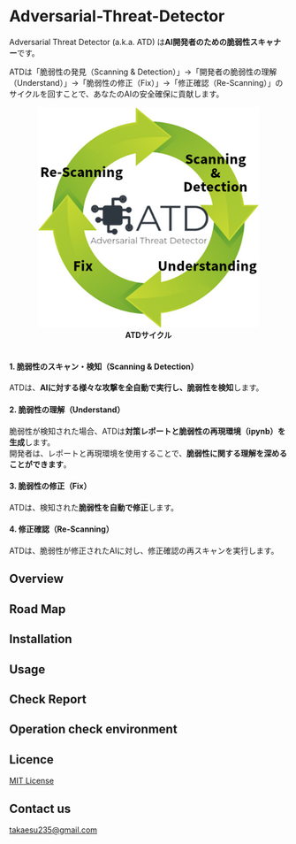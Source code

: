 # Adversarial-Threat-Detector
Adversarial Threat Detector (a.k.a. ATD) は**AI開発者のための脆弱性スキャナー**です。  

ATDは「脆弱性の発見（Scanning & Detection）」→「開発者の脆弱性の理解（Understand）」→「脆弱性の修正（Fix）」→「修正確認（Re-Scanning）」のサイクルを回すことで、あなたのAIの安全確保に貢献します。  

<div align="center">
  <center>
  <img src="./img/atd_concept.jpg" width="400">
  <figcaption><b>ATDサイクル</b></figcaption>
  </center>
  <br>
</div>

#### 1. 脆弱性のスキャン・検知（Scanning & Detection）  
ATDは、**AIに対する様々な攻撃を全自動で実行し、脆弱性を検知**します。  

#### 2. 脆弱性の理解（Understand）  
脆弱性が検知された場合、ATDは**対策レポートと脆弱性の再現環境（ipynb）を生成**します。  
開発者は、レポートと再現環境を使用することで、**脆弱性に関する理解を深めることができます**。  

#### 3. 脆弱性の修正（Fix）  
ATDは、検知された**脆弱性を自動で修正**します。  

#### 4. 修正確認（Re-Scanning）  
ATDは、脆弱性が修正されたAIに対し、修正確認の再スキャンを実行します。  

## Overview

## Road Map


## Installation


## Usage


## Check Report


## Operation check environment


## Licence
[MIT License](https://github.com/gyoisamurai/Adversarial-Threat-Detector/blob/main/LICENSE)

## Contact us
takaesu235@gmail.com
